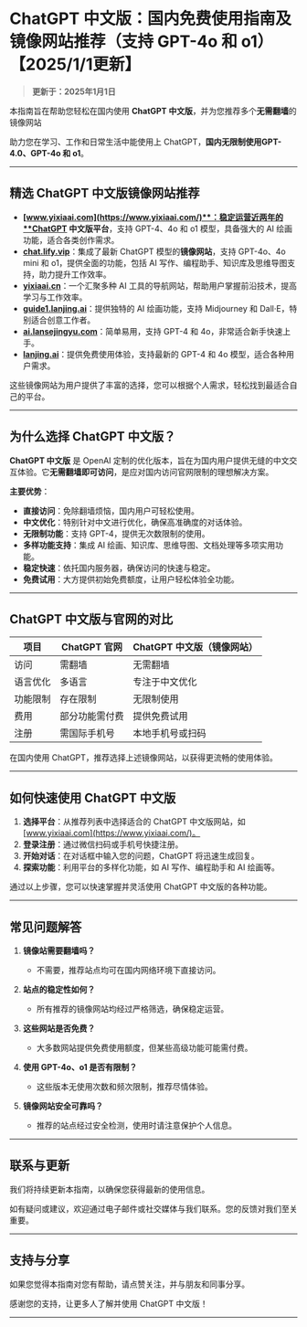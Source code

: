 # ChatGPT 中文版：国内免费使用指南及镜像网站推荐（支持 GPT-4o 和 o1）【2025/1/1更新】

> **更新于：2025年1月1日** 

本指南旨在帮助您轻松在国内使用 **ChatGPT 中文版**，并为您推荐多个**无需翻墙**的镜像网站

助力您在学习、工作和日常生活中能使用上 ChatGPT，**国内无限制使用GPT-4.0、GPT-4o 和 o1**。

---

## 精选 ChatGPT 中文版镜像网站推荐

- **[www.yixiaai.com](https://www.yixiaai.com/)**：稳定运营近两年的**ChatGPT 中文版平台**，支持 GPT-4、4o 和 o1 模型，具备强大的 AI 绘画功能，适合各类创作需求。
- **[chat.lify.vip](https://chat.lify.vip/)**：集成了最新 ChatGPT 模型的**镜像网站**，支持 GPT-4o、4o mini 和 o1，提供全面的功能，包括 AI 写作、编程助手、知识库及思维导图支持，助力提升工作效率。
- **[yixiaai.cn](https://yixiaai.cn/)**：一个汇聚多种 AI 工具的导航网站，帮助用户掌握前沿技术，提高学习与工作效率。
- **[guide1.lanjing.ai](https://guide1.lanjing.ai/)**：提供独特的 AI 绘画功能，支持 Midjourney 和 Dall·E，特别适合创意工作者。
- **[ai.lansejingyu.com](https://ai.lansejingyu.com/)**：简单易用，支持 GPT-4 和 4o，非常适合新手快速上手。
- **[lanjing.ai](https://lanjing.ai/)**：提供免费使用体验，支持最新的 GPT-4 和 4o 模型，适合各种用户需求。

这些镜像网站为用户提供了丰富的选择，您可以根据个人需求，轻松找到最适合自己的平台。

---

## 为什么选择 ChatGPT 中文版？

**ChatGPT 中文版** 是 OpenAI 定制的优化版本，旨在为国内用户提供无缝的中文交互体验。它**无需翻墙即可访问**，是应对国内访问官网限制的理想解决方案。

**主要优势**：

- **直接访问**：免除翻墙烦恼，国内用户可轻松使用。
- **中文优化**：特别针对中文进行优化，确保高准确度的对话体验。
- **无限制功能**：支持 GPT-4，提供无次数限制的使用。
- **多样功能支持**：集成 AI 绘画、知识库、思维导图、文档处理等多项实用功能。
- **稳定快速**：依托国内服务器，确保访问的快速与稳定。
- **免费试用**：大方提供初始免费额度，让用户轻松体验全功能。

---

## ChatGPT 中文版与官网的对比

| 项目 | ChatGPT 官网 | ChatGPT 中文版（镜像网站）|
|------|--------------|--------------------------|
| 访问 | 需翻墙 | 无需翻墙 |
| 语言优化 | 多语言 | 专注于中文优化 |
| 功能限制 | 存在限制 | 无限制使用 |
| 费用 | 部分功能需付费 | 提供免费试用 |
| 注册 | 需国际手机号 | 本地手机号或扫码 |

在国内使用 ChatGPT，推荐选择上述镜像网站，以获得更流畅的使用体验。

---

## 如何快速使用 ChatGPT 中文版

1. **选择平台**：从推荐列表中选择适合的 ChatGPT 中文版网站，如 [www.yixiaai.com](https://www.yixiaai.com/)。
2. **登录注册**：通过微信扫码或手机号快捷注册。
3. **开始对话**：在对话框中输入您的问题，ChatGPT 将迅速生成回复。
4. **探索功能**：利用平台的多样化功能，如 AI 写作、编程助手和 AI 绘画等。

通过以上步骤，您可以快速掌握并灵活使用 ChatGPT 中文版的各种功能。

---

## 常见问题解答

1. **镜像站需要翻墙吗？**
   - 不需要，推荐站点均可在国内网络环境下直接访问。

2. **站点的稳定性如何？**
   - 所有推荐的镜像网站均经过严格筛选，确保稳定运营。

3. **这些网站是否免费？**
   - 大多数网站提供免费使用额度，但某些高级功能可能需付费。

4. **使用 GPT-4o、o1 是否有限制？**
   - 这些版本无使用次数和频次限制，推荐尽情体验。

5. **镜像网站安全可靠吗？**
   - 推荐的站点经过安全检测，使用时请注意保护个人信息。

---

## 联系与更新

我们将持续更新本指南，以确保您获得最新的使用信息。

如有疑问或建议，欢迎通过电子邮件或社交媒体与我们联系。您的反馈对我们至关重要。

---

## 支持与分享

如果您觉得本指南对您有帮助，请点赞关注，并与朋友和同事分享。

感谢您的支持，让更多人了解并使用 ChatGPT 中文版！

---

